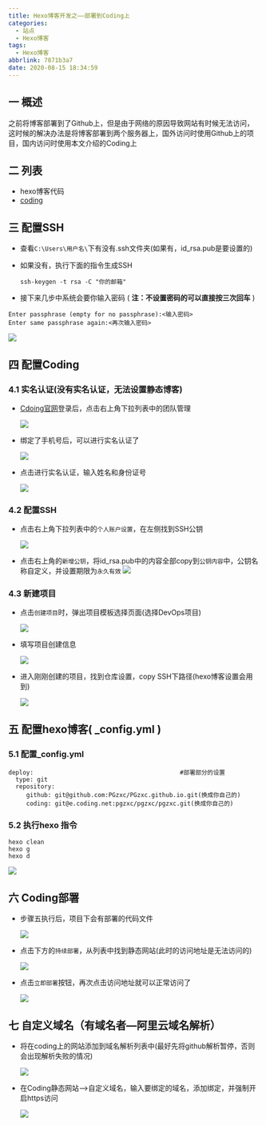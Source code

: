 ```yaml
---
title: Hexo博客开发之——部署到Coding上
categories:
  - 站点
  - Hexo博客
tags:
  - Hexo博客
abbrlink: 7871b3a7
date: 2020-08-15 18:34:59
---
```


## 一 概述

之前将博客部署到了Github上，但是由于网络的原因导致网站有时候无法访问，这时候的解决办法是将博客部署到两个服务器上，国外访问时使用Github上的项目，国内访问时使用本文介绍的Coding上

<!--more-->

## 二 列表

* hexo博客代码
* [coding][21]

## 三 配置SSH

* 查看`C:\Users\用户名\`下有没有.ssh文件夹(如果有，id_rsa.pub是要设置的)

* 如果没有，执行下面的指令生成SSH

  ```
  ssh-keygen -t rsa -C "你的邮箱" 
  ```

*  接下来几步中系统会要你输入密码 ( **注：不设置密码的可以直接按三次回车** )

  ```
  Enter passphrase (empty for no passphrase):<输入密码>
  Enter same passphrase again:<再次输入密码>
  ```

![][1]
## 四 配置Coding

### 4.1 实名认证(没有实名认证，无法设置静态博客)

* [Cdoing官网][21]登录后，点击右上角下拉列表中的团队管理 

  ![][2]

* 绑定了手机号后，可以进行实名认证了

  ![][3]

* 点击进行实名认证，输入姓名和身份证号

  ![][4]



### 4.2 配置SSH

* 点击右上角下拉列表中的`个人账户设置`，在左侧找到SSH公钥

  ![][5]
  
* 点击右上角的`新增公钥`，将id_rsa.pub中的内容全部copy到`公钥内容`中，公钥名称自定义，并设置期限为`永久有效`
  ![][6]

### 4.3 新建项目

* 点击`创建项目`时，弹出项目模板选择页面(选择DevOps项目)

  ![][7]

* 填写项目创建信息

  ![][8]

* 进入刚刚创建的项目，找到仓库设置，copy SSH下路径(hexo博客设置会用到)

  ![][9]

## 五 配置hexo博客( _config.yml )

### 5.1 配置_config.yml

```
deploy:                                         #部署部分的设置
  type: git
  repository: 
     github: git@github.com:PGzxc/PGzxc.github.io.git(换成你自己的)
     coding: git@e.coding.net:pgzxc/pgzxc/pgzxc.git(换成你自己的)
```

### 5.2 执行hexo 指令

```
hexo clean
hexo g
hexo d
```

![][10]

## 六 Coding部署

* 步骤五执行后，项目下会有部署的代码文件

  ![][11]

* 点击下方的`持续部署`，从列表中找到静态网站(此时的访问地址是无法访问的)

  ![][12]
  
* 点击`立即部署`按钮，再次点击访问地址就可以正常访问了

  ![][13]

## 七 自定义域名（有域名者—阿里云域名解析） 

* 将在coding上的网站添加到域名解析列表中(最好先将github解析暂停，否则会出现解析失败的情况)

  ![][14]

* 在Coding静态网站—>自定义域名，输入要绑定的域名，添加绑定，并强制开启https访问

  ![][15]



[1]:https://cdn.jsdelivr.net/gh/pgzxc/CDN/blog-image/coding-ras-setting.png
[2]:https://cdn.jsdelivr.net/gh/pgzxc/CDN/blog-image/coding-auth-disable.png
[3]:https://cdn.jsdelivr.net/gh/pgzxc/CDN/blog-image/coding-auth-set-phone-after.png
[4]:https://cdn.jsdelivr.net/gh/pgzxc/CDN/blog-image/coding-auth-success.png
[5]:https://cdn.jsdelivr.net/gh/pgzxc/CDN/blog-image/coding-ssh-list.png
[6]:https://cdn.jsdelivr.net/gh/pgzxc/CDN/blog-image/coding-ssh-setting.png
[7]:https://cdn.jsdelivr.net/gh/pgzxc/CDN/blog-image/coding-create-project-devops.png
[8]:https://cdn.jsdelivr.net/gh/pgzxc/CDN/blog-image/coding-devops-info.png
[9]:https://cdn.jsdelivr.net/gh/pgzxc/CDN/blog-image/coding-ssh-gitcopy.png
[10]:https://cdn.jsdelivr.net/gh/pgzxc/CDN/blog-image/coding-deploy-coding.png
[11]:https://cdn.jsdelivr.net/gh/pgzxc/CDN/blog-image/coding-code-property-view.png
[12]:https://cdn.jsdelivr.net/gh/pgzxc/CDN/blog-image/coding-static-webview-list.png
[13]:https://cdn.jsdelivr.net/gh/pgzxc/CDN/blog-image/coding-static-webview-deply-quick.png
[14]:https://cdn.jsdelivr.net/gh/pgzxc/CDN/blog-image/coding-aliyun-jiexi.png
[15]:https://cdn.jsdelivr.net/gh/pgzxc/CDN/blog-image/coding-yuming-bang-success.png


[21]:https://coding.net/
